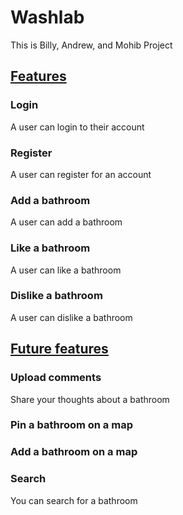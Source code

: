 <h1>Washlab</h1>

<p>This is Billy, Andrew, and Mohib Project</h1>
<pThis app searches and finds the best bathroom in the area.</p>

<h2><u>Features</u></h2>

<h3>Login</h3>
<p>A user can login to their account</p>

<h3>Register</h3>
<p>A user can register for an account</p>

<h3>Add a bathroom</h3>
<p>A user can add a bathroom</p>

<h3>Like a bathroom</h3>
<p>A user can like a bathroom</p>

<h3>Dislike a bathroom</h3>
<p>A user can dislike a bathroom</p>

<h2><u>Future features</u></h2>

<h3>Upload comments</h3>
<p>Share your thoughts about a bathroom</p>

<h3>Pin a bathroom on a map<h3>
<p>Add a bathroom on a map</p>
  
 <h3>Search</h3>
<p>You can search for a bathroom</p>


